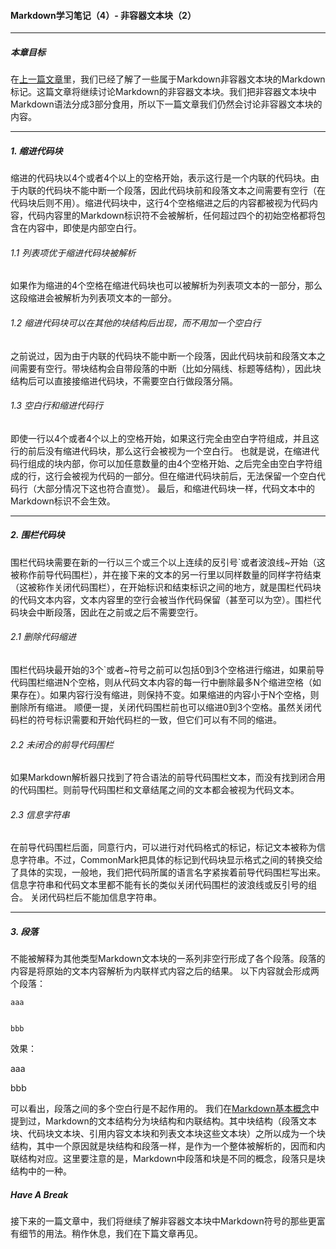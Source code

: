 #### Markdown学习笔记（4）- 非容器文本块（2）

***
##### 本章目标

在[上一篇文章](https://github.com/TiriSane/MarkdownTutorial/blob/master/Markdown_Tutorial_3.md)里，我们已经了解了一些属于Markdown非容器文本块的Markdown标记。这篇文章将继续讨论Markdown的非容器文本块。我们把非容器文本块中Markdown语法分成3部分食用，所以下一篇文章我们仍然会讨论非容器文本块的内容。

***

##### 1. 缩进代码块

缩进的代码块以4个或者4个以上的空格开始，表示这行是一个内联的代码块。由于内联的代码块不能中断一个段落，因此代码块前和段落文本之间需要有空行（在代码块后则不用）。缩进代码块中，这行4个空格缩进之后的内容都被视为代码内容，代码内容里的Markdown标识符不会被解析，任何超过四个的初始空格都将包含在内容中，即使是内部空白行。

###### 1.1 列表项优于缩进代码块被解析

如果作为缩进的4个空格在缩进代码块也可以被解析为列表项文本的一部分，那么这段缩进会被解析为列表项文本的一部分。

###### 1.2 缩进代码块可以在其他的块结构后出现，而不用加一个空白行

之前说过，因为由于内联的代码块不能中断一个段落，因此代码块前和段落文本之间需要有空行。带块结构会自带段落的中断（比如分隔线、标题等结构），因此块结构后可以直接接缩进代码块，不需要空白行做段落分隔。

###### 1.3 空白行和缩进代码行

即使一行以4个或者4个以上的空格开始，如果这行完全由空白字符组成，并且这行的前后没有缩进代码块，那么这行会被视为一个空白行。
也就是说，在缩进代码行组成的块内部，你可以加任意数量的由4个空格开始、之后完全由空白字符组成的行，这行会被视为代码的一部分。但在缩进代码块前后，无法保留一个空白代码行（大部分情况下这也符合直觉）。
最后，和缩进代码块一样，代码文本中的Markdown标识不会生效。

***

##### 2. 围栏代码块

围栏代码块需要在新的一行以三个或三个以上连续的反引号\`或者波浪线\~开始（这被称作前导代码围栏），并在接下来的文本的另一行里以同样数量的同样字符结束（这被称作关闭代码围栏），在开始标识和结束标识之间的地方，就是围栏代码块的代码文本内容，文本内容里的空行会被当作代码保留（甚至可以为空）。围栏代码块会中断段落，因此在之前或之后不需要空行。

###### 2.1 删除代码缩进

围栏代码块最开始的3个\`或者\~符号之前可以包括0到3个空格进行缩进，如果前导代码围栏缩进N个空格，则从代码文本内容的每一行中删除最多N个缩进空格（如果存在）。如果内容行没有缩进，则保持不变。如果缩进的内容小于N个空格，则删除所有缩进。
顺便一提，关闭代码围栏前也可以缩进0到3个空格。虽然关闭代码栏的符号标识需要和开始代码栏的一致，但它们可以有不同的缩进。

###### 2.2 未闭合的前导代码围栏

如果Markdown解析器只找到了符合语法的前导代码围栏文本，而没有找到闭合用的代码围栏。则前导代码围栏和文章结尾之间的文本都会被视为代码文本。

###### 2.3 信息字符串

在前导代码围栏后面，同意行内，可以进行对代码格式的标记，标记文本被称为信息字符串。不过，CommonMark把具体的标记到代码块显示格式之间的转换交给了具体的实现，一般地，我们把代码所属的语言名字紧挨着前导代码围栏写出来。信息字符串和代码文本里都不能有长的类似关闭代码围栏的波浪线或反引号的组合。
关闭代码栏后不能加信息字符串。

***

##### 3. 段落

不能被解释为其他类型Markdown文本块的一系列非空行形成了各个段落。段落的内容是将原始的文本内容解析为内联样式内容之后的结果。
以下内容就会形成两个段落：
```
aaa


bbb
```
效果：

aaa


bbb

可以看出，段落之间的多个空白行是不起作用的。
我们在[Markdown基本概念](https://github.com/TiriSane/MarkdownTutorial/blob/master/Markdown_Tutorial_2.md)中提到过，Markdown的文本结构分为块结构和内联结构。其中块结构（段落文本块、代码块文本块、引用内容文本块和列表文本块这些文本块）之所以成为一个块结构，其中一个原因就是块结构和段落一样，是作为一个整体被解析的，因而和内联结构对应。这里要注意的是，Markdown中段落和块是不同的概念，段落只是块结构中的一种。

##### Have A Break

接下来的一篇文章中，我们将继续了解非容器文本块中Markdown符号的那些更富有细节的用法。稍作休息，我们在下篇文章再见。
